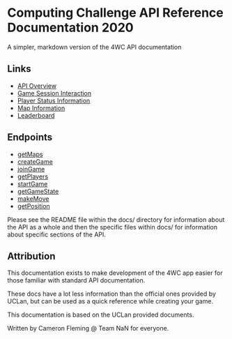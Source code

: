 # Computing Challenge API Reference Documentation 2020
A simpler, markdown version of the 4WC API documentation

## Links

- [API Overview](https://github.com/UCLanTeamNaN/api-docs/blob/master/docs/README.md)
- [Game Session Interaction](https://github.com/UCLanTeamNaN/api-docs/blob/master/docs/game.md)
- [Player Status Information](https://github.com/UCLanTeamNaN/api-docs/blob/master/docs/players.md)
- [Map Information](https://github.com/UCLanTeamNaN/api-docs/blob/master/docs/maps.md)
- [Leaderboard](https://github.com/UCLanTeamNaN/api-docs/blob/master/docs/leaderboard.md)

## Endpoints

- [getMaps](https://github.com/UCLanTeamNaN/api-docs/blob/master/docs/maps.md#get-all-maps)
- [createGame](https://github.com/UCLanTeamNaN/api-docs/blob/master/docs/game.md#create-game)
- [joinGame](https://github.com/UCLanTeamNaN/api-docs/blob/master/docs/game.md#join-game)
- [getPlayers](https://github.com/UCLanTeamNaN/api-docs/blob/master/docs/game.md#get-players-in-current-game)
- [startGame](https://github.com/UCLanTeamNaN/api-docs/blob/master/docs/game.md#join-game)
- [getGameState](https://github.com/UCLanTeamNaN/api-docs/blob/master/docs/game.md#get-game-state)
- [makeMove](https://github.com/UCLanTeamNaN/api-docs/blob/master/docs/players.md#make-move)
- [getPosition](https://github.com/UCLanTeamNaN/api-docs/blob/master/docs/players.md#get-position)

Please see the README file within the docs/ directory for information about the API as a whole
and then the specific files within docs/ for information about specific sections of the API.

## Attribution

This documentation exists to make development of the 4WC app easier for those familiar with standard API documentation. 

These docs have a lot less information than the official ones provided by UCLan, but can be used as a quick reference while creating your game.

This documentation is based on the UCLan provided documents.

Written by Cameron Fleming @ Team NaN for everyone.